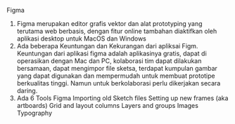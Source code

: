 Figma

1.  Figma merupakan editor grafis vektor dan alat prototyping yang terutama web berbasis, dengan fitur online tambahan diaktifkan oleh aplikasi desktop untuk MacOS dan Windows
2. Ada beberapa Keuntungan dan Kekurangan dari apliksai Figm. Keuntungan dari aplikasi figma adalah aplikasinya gratis, dapat di operasikan dengan Mac dan PC, kolaborasi tim dapat dilakukan bersamaan, dapat mengimpor file sketsa, terdapat kumpulan gambar yang dapat digunakan dan mempermudah untuk membuat prototipe berkualitas tinggi. Namun untuk berkolaborasi perlu dikerjakan secara daring. 
3. Ada 6 Tools Figma
    Importing old Sketch files
    Setting up new frames (aka artboards)
    Grid and layout columns
    Layers and groups
    Images
    Typography
